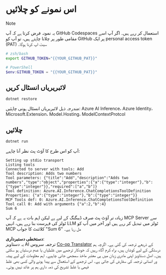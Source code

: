 <!--
CO_OP_TRANSLATOR_METADATA:
{
  "original_hash": "c40c54fa74ded9c223bc0ebfc8a2de7c",
  "translation_date": "2025-07-13T19:01:46+00:00",
  "source_file": "03-GettingStarted/03-llm-client/solution/dotnet/README.md",
  "language_code": "ur"
}
-->
# اس نمونے کو چلائیں

> [!NOTE]  
> یہ نمونہ فرض کرتا ہے کہ آپ GitHub Codespaces استعمال کر رہے ہیں۔ اگر آپ اسے مقامی طور پر چلانا چاہتے ہیں، تو آپ کو GitHub پر ایک personal access token (PAT) سیٹ اپ کرنا ہوگا۔  
>  
> ```bash
> # zsh/bash
> export GITHUB_TOKEN="{{YOUR_GITHUB_PAT}}"
> ```  
>  
> ```powershell
> # PowerShell
> $env:GITHUB_TOKEN = "{{YOUR_GITHUB_PAT}}"
> ```  

## لائبریریاں انسٹال کریں

```sh
dotnet restore
```

مندرجہ ذیل لائبریریاں انسٹال ہونی چاہئیں: Azure AI Inference، Azure Identity، Microsoft.Extension، Model.Hosting، ModelContextProtcol  

## چلائیں

```sh 
dotnet run
```

آپ کو اس طرح کا آؤٹ پٹ نظر آنا چاہیے:

```text
Setting up stdio transport
Listing tools
Connected to server with tools: Add
Tool description: Adds two numbers
Tool parameters: {"title":"Add","description":"Adds two numbers","type":"object","properties":{"a":{"type":"integer"},"b":{"type":"integer"}},"required":["a","b"]}
Tool definition: Azure.AI.Inference.ChatCompletionsToolDefinition
Properties: {"a":{"type":"integer"},"b":{"type":"integer"}}
MCP Tools def: 0: Azure.AI.Inference.ChatCompletionsToolDefinition
Tool call 0: Add with arguments {"a":2,"b":4}
Sum 6
```

زیادہ تر آؤٹ پٹ صرف ڈیبگنگ کے لیے ہے لیکن اہم بات یہ ہے کہ آپ MCP Server سے ٹولز کی فہرست بنا رہے ہیں، انہیں LLM ٹولز میں تبدیل کر رہے ہیں اور آخر میں آپ کو MCP کلائنٹ کا جواب "Sum 6" مل رہا ہے۔

**دستخطی دستبرداری**:  
یہ دستاویز AI ترجمہ سروس [Co-op Translator](https://github.com/Azure/co-op-translator) کے ذریعے ترجمہ کی گئی ہے۔ اگرچہ ہم درستگی کے لیے کوشاں ہیں، براہ کرم آگاہ رہیں کہ خودکار ترجمے میں غلطیاں یا عدم درستیاں ہو سکتی ہیں۔ اصل دستاویز اپنی مادری زبان میں ہی معتبر ماخذ سمجھی جانی چاہیے۔ اہم معلومات کے لیے پیشہ ور انسانی ترجمہ کی سفارش کی جاتی ہے۔ اس ترجمے کے استعمال سے پیدا ہونے والی کسی بھی غلط فہمی یا غلط تشریح کی ذمہ داری ہم پر عائد نہیں ہوتی۔